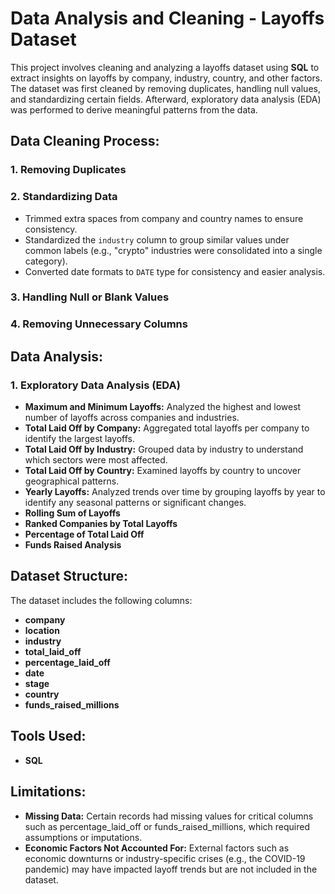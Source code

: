 # Data Analysis and Cleaning - Layoffs Dataset

This project involves cleaning and analyzing a layoffs dataset using **SQL** to extract insights on layoffs by company, industry, country, and other factors. The dataset was first cleaned by removing duplicates, handling null values, and standardizing certain fields. Afterward, exploratory data analysis (EDA) was performed to derive meaningful patterns from the data.

## Data Cleaning Process:

### 1. **Removing Duplicates**
### 2. **Standardizing Data**
   - Trimmed extra spaces from company and country names to ensure consistency.
   - Standardized the `industry` column to group similar values under common labels (e.g., "crypto" industries were consolidated into a single category).
   - Converted date formats to `DATE` type for consistency and easier analysis.
### 3. **Handling Null or Blank Values**
### 4. **Removing Unnecessary Columns**

##  Data Analysis:

### 1. **Exploratory Data Analysis (EDA)**
   - **Maximum and Minimum Layoffs:** Analyzed the highest and lowest number of layoffs across companies and industries.
   - **Total Laid Off by Company:** Aggregated total layoffs per company to identify the largest layoffs.
   - **Total Laid Off by Industry:** Grouped data by industry to understand which sectors were most affected.
   - **Total Laid Off by Country:** Examined layoffs by country to uncover geographical patterns.
   - **Yearly Layoffs:** Analyzed trends over time by grouping layoffs by year to identify any seasonal patterns or significant changes.
   - **Rolling Sum of Layoffs**
   - **Ranked Companies by Total Layoffs**
   - **Percentage of Total Laid Off**
   - **Funds Raised Analysis**


## Dataset Structure:

The dataset includes the following columns:

- **company** 
- **location** 
- **industry** 
- **total_laid_off** 
- **percentage_laid_off** 
- **date** 
- **stage**
- **country** 
- **funds_raised_millions** 

## Tools Used:

- **SQL**

## Limitations:
- **Missing Data:** Certain records had missing values for critical columns such as percentage_laid_off or funds_raised_millions, which required assumptions or imputations.
- **Economic Factors Not Accounted For:** External factors such as economic downturns or industry-specific crises (e.g., the COVID-19 pandemic) may have impacted layoff trends but are not included in the dataset.



